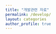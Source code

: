 ```yaml
---
title: "개발관련 자료"
permalink: /develop/
layout: categories
author_profile: true
---
```

<!--stackedit_data:
eyJoaXN0b3J5IjpbLTE2OTUzNDY1NTldfQ==
-->